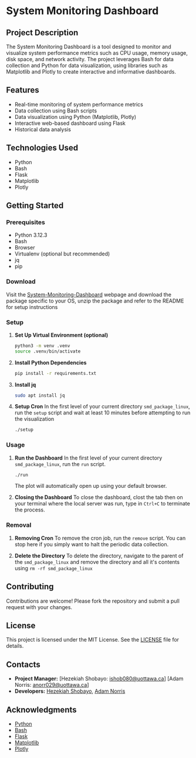 # System Monitoring Dashboard

## Project Description
The System Monitoring Dashboard is a tool designed to monitor and visualize system performance metrics such as CPU usage, memory usage, disk space, and network activity. The project leverages Bash for data collection and Python for data visualization, using libraries such as Matplotlib and Plotly to create interactive and informative dashboards.

## Features
- Real-time monitoring of system performance metrics
- Data collection using Bash scripts
- Data visualization using Python (Matplotlib, Plotly)
- Interactive web-based dashboard using Flask
- Historical data analysis

## Technologies Used
- Python
- Bash
- Flask
- Matplotlib
- Plotly

## Getting Started
### Prerequisites
- Python 3.12.3
- Bash
- Browser
- Virtualenv (optional but recommended)
- jq
- pip

### Download
Visit the [System-Monitoring-Dashboard](https://system-monitoring-dashboard.pages.dev/) webpage and download the package specific to your OS, unzip the package and refer to the README for setup instructions

### Setup
1. **Set Up Virtual Environment (optional)**
   ```bash
   python3 -m venv .venv
   source .venv/bin/activate
   ```
2. **Install Python Dependencies**
   ```bash
   pip install -r requirements.txt
   ```
3. **Install jq**
   ```bash
   sudo apt install jq
   ```
4. **Setup Cron**
   In the first level of your current directory `smd_package_linux`, run the `setup` script and wait at least 10 minutes before attempting to run the visualization
   ```bash
   ./setup
   ```
### Usage
1. **Run the Dashboard**
   In the first level of your current directory `smd_package_linux`, run the `run` script.
   ```bash
   ./run
   ```
   The plot will automatically open up using your default browser.

2. **Closing the Dashboard**
   To close the dashboard, clost the tab then on your terminal where the local server was run, type in `Ctrl+C` to terminate the process.

### Removal
1. **Removing Cron**
   To remove the cron job, run the `remove` script. You can stop here if you simply want to halt the periodic data collection.

2. **Delete the Directory**
   To delete the directory, navigate to the parent of the `smd_package_linux` and remove the directory and all it's contents using `rm -rf smd_package_linux`

## Contributing
Contributions are welcome! Please fork the repository and submit a pull request with your changes.

## License
This project is licensed under the MIT License. See the [LICENSE](LICENSE) file for details.

## Contacts
- **Project Manager:** [Hezekiah Shobayo: ishob080@uottawa.ca] [Adam Norris: anorr029@uottawa.ca]
- **Developers:** [Hezekiah Shobayo](https://www.linkedin.com/in/hezekiah-shobayo/), [Adam Norris](https://www.linkedin.com/in/adam-j-norris/)


  
## Acknowledgments
- [Python](https://www.python.org/)
- [Bash](https://www.gnu.org/software/bash/)
- [Flask](https://flask.palletsprojects.com/)
- [Matplotlib](https://matplotlib.org/)
- [Plotly](https://plotly.com/)

